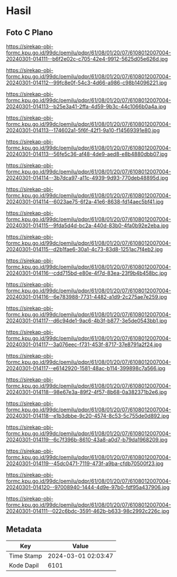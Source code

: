 # Hasil

## Foto C Plano

https://sirekap-obj-formc.kpu.go.id/99dc/pemilu/pdpr/61/08/01/20/07/6108012007004-20240301-014111--b6f2e02c-c705-42e4-9912-5625d05e626d.jpg

https://sirekap-obj-formc.kpu.go.id/99dc/pemilu/pdpr/61/08/01/20/07/6108012007004-20240301-014112--99fc8e0f-54c3-4d66-a986-c98b14096221.jpg

https://sirekap-obj-formc.kpu.go.id/99dc/pemilu/pdpr/61/08/01/20/07/6108012007004-20240301-014113--b25e3a41-2ffa-4d59-9b3c-44c1066b0a4a.jpg

https://sirekap-obj-formc.kpu.go.id/99dc/pemilu/pdpr/61/08/01/20/07/6108012007004-20240301-014113--174602a1-5f6f-42f1-9a10-f14569391e80.jpg

https://sirekap-obj-formc.kpu.go.id/99dc/pemilu/pdpr/61/08/01/20/07/6108012007004-20240301-014113--56fe5c36-af48-4de9-aed8-e8b4880dbb07.jpg

https://sirekap-obj-formc.kpu.go.id/99dc/pemilu/pdpr/61/08/01/20/07/6108012007004-20240301-014114--3b7dca97-a11c-4939-9d93-770deb48895d.jpg

https://sirekap-obj-formc.kpu.go.id/99dc/pemilu/pdpr/61/08/01/20/07/6108012007004-20240301-014114--6023ae75-6f2a-41e6-8638-fd14aec5bf41.jpg

https://sirekap-obj-formc.kpu.go.id/99dc/pemilu/pdpr/61/08/01/20/07/6108012007004-20240301-014115--9fda5d4d-bc2a-440d-83b0-4fa0b92e2eba.jpg

https://sirekap-obj-formc.kpu.go.id/99dc/pemilu/pdpr/61/08/01/20/07/6108012007004-20240301-014115--d2b1fae6-30a1-4c73-83d8-1251ac7f4eb2.jpg

https://sirekap-obj-formc.kpu.go.id/99dc/pemilu/pdpr/61/08/01/20/07/6108012007004-20240301-014116--cdd715bd-e80e-4f7d-83ea-23f9b4b458bc.jpg

https://sirekap-obj-formc.kpu.go.id/99dc/pemilu/pdpr/61/08/01/20/07/6108012007004-20240301-014116--6e783988-7731-4482-a1d9-2c275ae7e259.jpg

https://sirekap-obj-formc.kpu.go.id/99dc/pemilu/pdpr/61/08/01/20/07/6108012007004-20240301-014117--d6c94de1-9ac6-4b3f-b877-3e5de0543bb1.jpg

https://sirekap-obj-formc.kpu.go.id/99dc/pemilu/pdpr/61/08/01/20/07/6108012007004-20240301-014117--3a076eec-f731-453f-8717-37e8791a2f24.jpg

https://sirekap-obj-formc.kpu.go.id/99dc/pemilu/pdpr/61/08/01/20/07/6108012007004-20240301-014117--e6142920-1581-48ac-b114-399898c7a566.jpg

https://sirekap-obj-formc.kpu.go.id/99dc/pemilu/pdpr/61/08/01/20/07/6108012007004-20240301-014118--98e67e3a-89f2-4f57-8b68-0a382371b2e6.jpg

https://sirekap-obj-formc.kpu.go.id/99dc/pemilu/pdpr/61/08/01/20/07/6108012007004-20240301-014118--e1b3dbbe-9c20-4574-8c53-5c755de0d892.jpg

https://sirekap-obj-formc.kpu.go.id/99dc/pemilu/pdpr/61/08/01/20/07/6108012007004-20240301-014119--6c7f396b-8610-43a8-a0d7-b79da1968209.jpg

https://sirekap-obj-formc.kpu.go.id/99dc/pemilu/pdpr/61/08/01/20/07/6108012007004-20240301-014119--45dc0471-7119-473f-a9ba-cfdb70500f23.jpg

https://sirekap-obj-formc.kpu.go.id/99dc/pemilu/pdpr/61/08/01/20/07/6108012007004-20240301-014120--97008940-1444-4d9e-97b0-fdf95a437906.jpg

https://sirekap-obj-formc.kpu.go.id/99dc/pemilu/pdpr/61/08/01/20/07/6108012007004-20240301-014111--022c6bdc-3591-462b-b633-98c2992c226c.jpg


## Metadata

| Key        | Value               |
| ---------- | ------------------- |
| Time Stamp | 2024-03-01 02:03:47 |
| Kode Dapil | 6101                |



